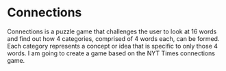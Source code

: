 # Connections

Connections is a puzzle game that challenges the user to look at 16 words and find out how 4 categories, comprised of 4 words each, can be formed. Each category represents a concept or idea that is specific to only those 4 words. I am going to create a game based on the NYT Times connections game. 
